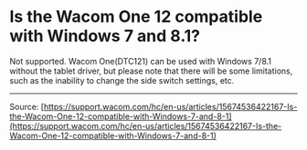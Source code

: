 # Is the Wacom One 12 compatible with Windows 7 and 8.1?

Not supported.
Wacom One(DTC121) can be used with Windows 7/8.1 without the tablet driver, but please note that there will be some limitations, such as the inability to change the side switch settings, etc.

---
Source: [https://support.wacom.com/hc/en-us/articles/15674536422167-Is-the-Wacom-One-12-compatible-with-Windows-7-and-8-1](https://support.wacom.com/hc/en-us/articles/15674536422167-Is-the-Wacom-One-12-compatible-with-Windows-7-and-8-1)

